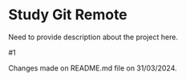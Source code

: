 # Study Git Remote

Need to provide description about the project here.

#1

Changes made on README.md file on 31/03/2024.